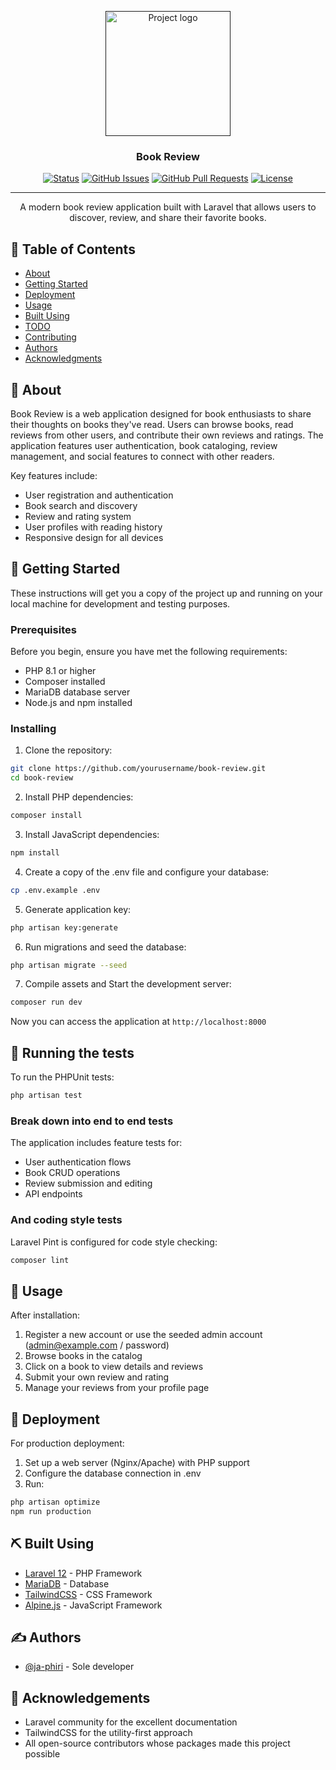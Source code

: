 <p align="center">
  <a href="" rel="noopener">
 <img width=200px height=200px src="https://i.imgur.com/6wj0hh6.jpg" alt="Project logo"></a>
</p>

<h3 align="center">Book Review</h3>

<div align="center">

[![Status](https://img.shields.io/badge/status-active-success.svg)]()
[![GitHub Issues](https://img.shields.io/github/issues/ja-phiri/book-review.svg)](https://github.com/yourusername/book-review/issues)
[![GitHub Pull Requests](https://img.shields.io/github/issues-pr/ja-phiri/book-review.svg)](https://github.com/yourusername/book-review/pulls)
[![License](https://img.shields.io/badge/license-MIT-blue.svg)](/LICENSE)

</div>

---

<p align="center"> A modern book review application built with Laravel that allows users to discover, review, and share their favorite books.
    <br> 
</p>

## 📝 Table of Contents

- [About](#about)
- [Getting Started](#getting_started)
- [Deployment](#deployment)
- [Usage](#usage)
- [Built Using](#built_using)
- [TODO](../TODO.md)
- [Contributing](../CONTRIBUTING.md)
- [Authors](#authors)
- [Acknowledgments](#acknowledgement)

## 🧐 About <a name = "about"></a>

Book Review is a web application designed for book enthusiasts to share their thoughts on books they've read. Users can browse books, read reviews from other users, and contribute their own reviews and ratings. The application features user authentication, book cataloging, review management, and social features to connect with other readers.

Key features include:
- User registration and authentication
- Book search and discovery
- Review and rating system
- User profiles with reading history
- Responsive design for all devices

## 🏁 Getting Started <a name = "getting_started"></a>

These instructions will get you a copy of the project up and running on your local machine for development and testing purposes.

### Prerequisites

Before you begin, ensure you have met the following requirements:
- PHP 8.1 or higher
- Composer installed
- MariaDB database server
- Node.js and npm installed

### Installing

1. Clone the repository: 
```bash
git clone https://github.com/yourusername/book-review.git
cd book-review
```

2. Install PHP dependencies:
```bash
composer install
```

3. Install JavaScript dependencies:
```bash
npm install
```

4. Create a copy of the .env file and configure your database:
```bash
cp .env.example .env
```

5. Generate application key:
```bash
php artisan key:generate
```

6. Run migrations and seed the database:
```bash
php artisan migrate --seed
```

7. Compile assets and Start the development server:
```bash
composer run dev
```   

Now you can access the application at `http://localhost:8000`

## 🔧 Running the tests <a name = "tests"></a>

To run the PHPUnit tests:
```bash
php artisan test
```

### Break down into end to end tests

The application includes feature tests for:
- User authentication flows
- Book CRUD operations
- Review submission and editing
- API endpoints

### And coding style tests

Laravel Pint is configured for code style checking:
```bash
composer lint
```

## 🎈 Usage <a name="usage"></a>

After installation:
1. Register a new account or use the seeded admin account (admin@example.com / password)
2. Browse books in the catalog
3. Click on a book to view details and reviews
4. Submit your own review and rating
5. Manage your reviews from your profile page

## 🚀 Deployment <a name = "deployment"></a>

For production deployment:
1. Set up a web server (Nginx/Apache) with PHP support
2. Configure the database connection in .env
3. Run:
```bash
php artisan optimize
npm run production
```

## ⛏️ Built Using <a name = "built_using"></a>

- [Laravel 12](https://laravel.com/) - PHP Framework
- [MariaDB](https://mariadb.org/) - Database
- [TailwindCSS](https://tailwindcss.com/) - CSS Framework
- [Alpine.js](https://alpinejs.dev/) - JavaScript Framework

## ✍️ Authors <a name = "authors"></a>

- [@ja-phiri](https://github.com/ja-phiri) - Sole developer

## 🎉 Acknowledgements <a name = "acknowledgement"></a>

- Laravel community for the excellent documentation
- TailwindCSS for the utility-first approach
- All open-source contributors whose packages made this project possible